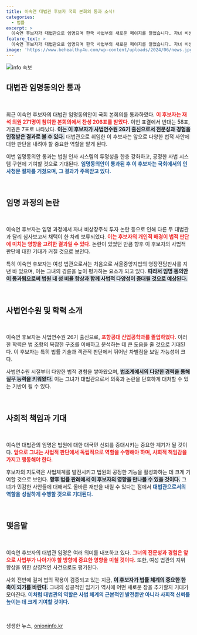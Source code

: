 ```yaml
---
title: 이숙연 대법관 후보자 국회 본회의 통과 소식!
categories:
  - 법률
excerpt: >
  이숙연 후보자가 대법관으로 임명되며 한국 사법부의 새로운 페이지를 열었습니다. 자녀 비상장주식 투자 논란에도 불구하고 대다수 의원들의 찬성을 얻은 그녀의 임명과 이로 인한 후폭풍이 궁금하다면 클릭하세요!
feature_text: >
  이숙연 후보자가 대법관으로 임명되며 한국 사법부의 새로운 페이지를 열었습니다. 자녀 비상장주식 투자 논란에도 불구하고 대다수 의원들의 찬성을 얻은 그녀의 임명과 이로 인한 후폭풍이 궁금하다면 클릭하세요!
image: 'https://www.behealthy4u.com/wp-content/uploads/2024/06/news.jpg'
---
```


<p><img src="https://www.behealthy4u.com/wp-content/uploads/2024/06/news.jpg" alt="info 속보" /></p>

<h2 data-ke-size="size26">대법관 임명동의안 통과</h2>

<p data-ke-size="size16">&nbsp;</p>

<p>최근 이숙연 후보자의 대법관 임명동의안이 국회 본회의를 통과하였다. <b><span style="color: #ee2323;">이 후보자는 재석 의원 271명이 참여한 본회의에서 찬성 206표를 받았다.</span></b> 이번 표결에서 반대는 58표, 기권은 7표로 나타났다. <b><span style="background-color: #21538527;">이는 이 후보자가 사법연수원 26기 출신으로서 전문성과 경험을 인정받은 결과로 볼 수 있다.</span></b> 대법관으로 취임한 이 후보자는 앞으로 다양한 법적 사안에 대한 판단을 내려야 할 중요한 역할을 맡게 된다. </p>

<p>이번 임명동의안 통과는 법원 인사 시스템의 투명성을 한층 강화하고, 공정한 사법 시스템 구현에 기여할 것으로 기대된다. <b><span style="color: #1a5490;">임명동의안이 통과된 후 이 후보자는 국회에서의 인사청문 절차를 거쳤으며, 그 결과가 주목받고 있다.</span></b> </p>

<p data-ke-size="size16">&nbsp;</p>

<h2 data-ke-size="size26">임명 과정의 논란</h2>

<p data-ke-size="size16">&nbsp;</p>

<p>이숙연 후보자는 임명 과정에서 자녀 비상장주식 투자 논란 등으로 인해 다른 두 대법관과 달리 심사보고서 채택이 한 차례 보류되었다. <b><span style="color: #ee2323;">이는 후보자의 개인적 배경이 법적 판단에 미치는 영향을 고려한 결과일 수 있다.</span></b> 논란이 있었던 만큼 향후 이 후보자의 사법적 판단에 대한 기대가 커질 것으로 보인다. </p>

<p>특히 이숙연 후보자는 여성 법관으로서는 처음으로 서울중앙지법의 영장전담판사를 지낸 바 있으며, 이는 그녀의 경륜을 높이 평가하는 요소가 되고 있다. <b><span style="background-color: #21538527;">따라서 임명 동의안이 통과됨으로써 법원 내 성 비율 향상과 함께 사법적 다양성이 증대될 것으로 예상된다.</span></b> </p>

<p data-ke-size="size16">&nbsp;</p>

<h2 data-ke-size="size26">사법연수원 및 학력 소개</h2>

<p data-ke-size="size16">&nbsp;</p>

<p>이숙연 후보자는 사법연수원 26기 출신으로, <b><span style="color: #ee2323;">포항공대 산업공학과를 졸업하였다.</span></b> 이러한 학력은 법 조항의 복잡한 구조를 이해하고 분석하는 데 큰 도움을 줄 것으로 기대된다. 이 후보자는 특히 법률 기술과 객관적 판단에서 뛰어난 차별점을 보일 가능성이 크다.</p>

<p>사법연수원 시절부터 다양한 법적 경험을 쌓아왔으며, <b><span style="background-color: #21538527;">법조계에서의 다양한 경력을 통해 실무 능력을 키워왔다.</span></b> 이는 그녀가 대법관으로서 의혹과 논란을 단호하게 대처할 수 있는 기반이 될 수 있다. </p>

<p data-ke-size="size16">&nbsp;</p>

<h2 data-ke-size="size26">사회적 책임과 기대</h2>

<p data-ke-size="size16">&nbsp;</p>

<p>이숙연 대법관의 임명은 법원에 대한 대국민 신뢰를 증대시키는 중요한 계기가 될 것이다. <b><span style="color: #ee2323;">앞으로 그녀는 사법적 판단에서 독립적으로 역할을 수행해야 하며, 사회적 책임감을 가지고 행동해야 한다.</span></b> </p>

<p>후보자의 지도력은 사법체계를 발전시키고 법원의 공정한 기능을 활성화하는 데 크게 기여할 것으로 보인다. <b><span style="background-color: #21538527;">향후 법률 판례에서 이 후보자의 영향을 만나볼 수 있을 것이다.</span></b> 그녀가 민감한 사안들에 대해서도 올바른 재판을 내릴 수 있다는 점에서 <b><span style="color: #1a5490;">대법관으로서의 역할을 성실하게 수행할 것으로 기대된다.</span></b> </p>

<p data-ke-size="size16">&nbsp;</p>

<h2 data-ke-size="size26">맺음말</h2>

<p data-ke-size="size16">&nbsp;</p>

<p>이숙연 후보자의 대법관 임명은 여러 의미를 내포하고 있다. <b><span style="color: #ee2323;">그녀의 전문성과 경험은 앞으로 사법부가 나아가야 할 방향에 중요한 영향을 미칠 것이다.</span></b> 또한, 여성 법관의 지위 향상을 위한 상징적인 사건으로도 평가된다. </p>

<p>사회 전반에 걸쳐 법의 작용이 검증되고 있는 지금, <b><span style="background-color: #21538527;">이 후보자가 법률 체계의 중요한 한 축이 되기를 바란다.</span></b> 그녀의 성공적인 임기가 역사에 어떤 새로운 장을 추가할지 기대가 모아진다. <b><span style="color: #1a5490;">이처럼 대법관의 역할은 사법 체계의 근본적인 발전뿐만 아니라 사회적 신뢰를 높이는 데 크게 기여할 것이다.</span></b> </p>

<p data-ke-size="size16">&nbsp;</p>
생생한 뉴스, <a href="https://onioninfo.kr" rel="dofollow">onioninfo.kr</a>


